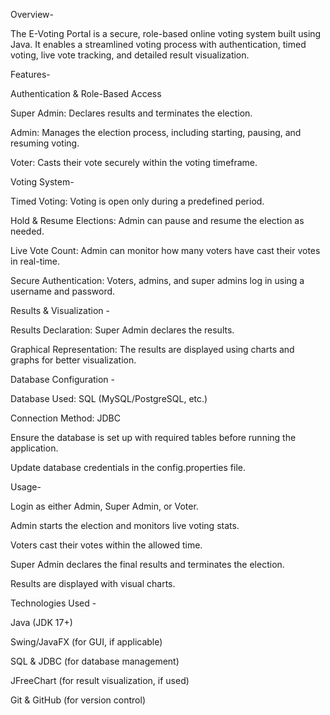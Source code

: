 Overview-

The E-Voting Portal is a secure, role-based online voting system built using Java. It enables a streamlined voting process with authentication, timed voting, live vote tracking, and detailed result visualization.

Features-

Authentication & Role-Based Access

Super Admin: Declares results and terminates the election.

Admin: Manages the election process, including starting, pausing, and resuming voting.

Voter: Casts their vote securely within the voting timeframe.

Voting System-

Timed Voting: Voting is open only during a predefined period.

Hold & Resume Elections: Admin can pause and resume the election as needed.

Live Vote Count: Admin can monitor how many voters have cast their votes in real-time.

Secure Authentication: Voters, admins, and super admins log in using a username and password.

Results & Visualization - 

Results Declaration: Super Admin declares the results.

Graphical Representation: The results are displayed using charts and graphs for better visualization.


Database Configuration - 

Database Used: SQL (MySQL/PostgreSQL, etc.)

Connection Method: JDBC

Ensure the database is set up with required tables before running the application.

Update database credentials in the config.properties file.

Usage-

Login as either Admin, Super Admin, or Voter.

Admin starts the election and monitors live voting stats.

Voters cast their votes within the allowed time.

Super Admin declares the final results and terminates the election.

Results are displayed with visual charts.

Technologies Used - 

Java (JDK 17+)

Swing/JavaFX (for GUI, if applicable)

SQL & JDBC (for database management)

JFreeChart (for result visualization, if used)

Git & GitHub (for version control)
